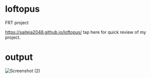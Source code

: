 # loftopus
FRT project

https://saiteja2048.github.io/loftopus/ tap here for quick review of my project.
# output

![Screenshot (2)](https://user-images.githubusercontent.com/98277450/160752972-95dede5e-f14b-44ab-bf33-a84f39773d81.png)

